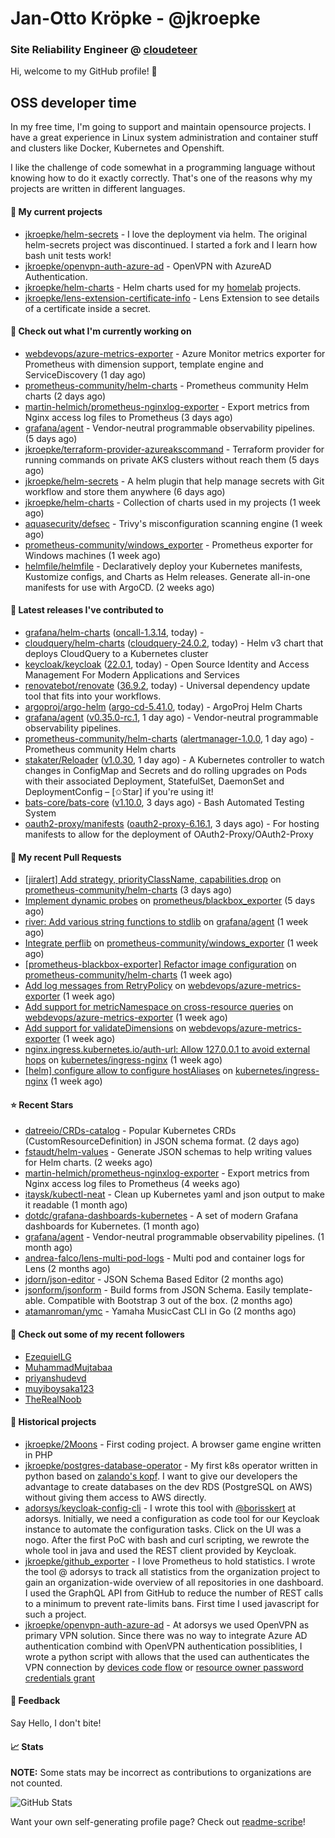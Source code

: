 # Jan-Otto Kröpke - @jkroepke
### Site Reliability Engineer @ [cloudeteer](https://cloudeteer.de/)

Hi, welcome to my GitHub profile! 👋

## OSS developer time
In my free time, I'm going to support and maintain opensource projects. I have a great experience in Linux system administration and container stuff and clusters like Docker, Kubernetes and Openshift.

I like the challenge of code somewhat in a programming language without knowing how to do it exactly correctly. That's one of the reasons why my projects are written in different languages.

#### 🌱 My current projects
- [jkroepke/helm-secrets](https://github.com/jkroepke/helm-secrets) - I love the deployment via helm. The original helm-secrets project was discontinued. I started a fork and I learn how bash unit tests work!
- [jkroepke/openvpn-auth-azure-ad](https://github.com/jkroepke/openvpn-auth-azure-ad) - OpenVPN with AzureAD Authentication.
- [jkroepke/helm-charts](https://github.com/jkroepke/helm-charts) - Helm charts used for my [homelab](https://github.com/jkroepke/homelab) projects.
- [jkroepke/lens-extension-certificate-info](https://github.com/jkroepke/lens-extension-certificate-info) - Lens Extension to see details of a certificate inside a secret.

#### 👷 Check out what I'm currently working on

- [webdevops/azure-metrics-exporter](https://github.com/webdevops/azure-metrics-exporter) - Azure Monitor metrics exporter for Prometheus with dimension support, template engine and ServiceDiscovery (1 day ago)
- [prometheus-community/helm-charts](https://github.com/prometheus-community/helm-charts) - Prometheus community Helm charts (2 days ago)
- [martin-helmich/prometheus-nginxlog-exporter](https://github.com/martin-helmich/prometheus-nginxlog-exporter) - Export metrics from Nginx access log files to Prometheus (3 days ago)
- [grafana/agent](https://github.com/grafana/agent) - Vendor-neutral programmable observability pipelines. (5 days ago)
- [jkroepke/terraform-provider-azureakscommand](https://github.com/jkroepke/terraform-provider-azureakscommand) - Terraform provider for running commands on private AKS clusters without reach them (5 days ago)
- [jkroepke/helm-secrets](https://github.com/jkroepke/helm-secrets) - A helm plugin that help manage secrets with Git workflow and store them anywhere (6 days ago)
- [jkroepke/helm-charts](https://github.com/jkroepke/helm-charts) - Collection of charts used in my projects (1 week ago)
- [aquasecurity/defsec](https://github.com/aquasecurity/defsec) - Trivy&#39;s misconfiguration scanning engine (1 week ago)
- [prometheus-community/windows_exporter](https://github.com/prometheus-community/windows_exporter) - Prometheus exporter for Windows machines (1 week ago)
- [helmfile/helmfile](https://github.com/helmfile/helmfile) - Declaratively deploy your Kubernetes manifests, Kustomize configs, and Charts as Helm releases. Generate all-in-one manifests for use with ArgoCD. (2 weeks ago)

#### 🔭 Latest releases I've contributed to

- [grafana/helm-charts](https://github.com/grafana/helm-charts) ([oncall-1.3.14](https://github.com/grafana/helm-charts/releases/tag/oncall-1.3.14), today) - 
- [cloudquery/helm-charts](https://github.com/cloudquery/helm-charts) ([cloudquery-24.0.2](https://github.com/cloudquery/helm-charts/releases/tag/cloudquery-24.0.2), today) - Helm v3 chart that deploys CloudQuery to a Kubernetes cluster
- [keycloak/keycloak](https://github.com/keycloak/keycloak) ([22.0.1](https://github.com/keycloak/keycloak/releases/tag/22.0.1), today) - Open Source Identity and Access Management For Modern Applications and Services
- [renovatebot/renovate](https://github.com/renovatebot/renovate) ([36.9.2](https://github.com/renovatebot/renovate/releases/tag/36.9.2), today) - Universal dependency update tool that fits into your workflows.
- [argoproj/argo-helm](https://github.com/argoproj/argo-helm) ([argo-cd-5.41.0](https://github.com/argoproj/argo-helm/releases/tag/argo-cd-5.41.0), today) - ArgoProj Helm Charts
- [grafana/agent](https://github.com/grafana/agent) ([v0.35.0-rc.1](https://github.com/grafana/agent/releases/tag/v0.35.0-rc.1), 1 day ago) - Vendor-neutral programmable observability pipelines.
- [prometheus-community/helm-charts](https://github.com/prometheus-community/helm-charts) ([alertmanager-1.0.0](https://github.com/prometheus-community/helm-charts/releases/tag/alertmanager-1.0.0), 1 day ago) - Prometheus community Helm charts
- [stakater/Reloader](https://github.com/stakater/Reloader) ([v1.0.30](https://github.com/stakater/Reloader/releases/tag/v1.0.30), 1 day ago) - A Kubernetes controller to watch changes in ConfigMap and Secrets and do rolling upgrades on Pods with their associated Deployment, StatefulSet, DaemonSet and DeploymentConfig – [✩Star] if you&#39;re using it!
- [bats-core/bats-core](https://github.com/bats-core/bats-core) ([v1.10.0](https://github.com/bats-core/bats-core/releases/tag/v1.10.0), 3 days ago) - Bash Automated Testing System
- [oauth2-proxy/manifests](https://github.com/oauth2-proxy/manifests) ([oauth2-proxy-6.16.1](https://github.com/oauth2-proxy/manifests/releases/tag/oauth2-proxy-6.16.1), 3 days ago) - For hosting manifests to allow for the deployment of OAuth2-Proxy/OAuth2-Proxy

#### 🔨 My recent Pull Requests

- [[jiralert] Add strategy, priorityClassName, capabilities.drop](https://github.com/prometheus-community/helm-charts/pull/3601) on [prometheus-community/helm-charts](https://github.com/prometheus-community/helm-charts) (3 days ago)
- [Implement dynamic probes](https://github.com/prometheus/blackbox_exporter/pull/1098) on [prometheus/blackbox_exporter](https://github.com/prometheus/blackbox_exporter) (5 days ago)
- [river: Add various string functions to stdlib](https://github.com/grafana/agent/pull/4388) on [grafana/agent](https://github.com/grafana/agent) (1 week ago)
- [Integrate perflib](https://github.com/prometheus-community/windows_exporter/pull/1241) on [prometheus-community/windows_exporter](https://github.com/prometheus-community/windows_exporter) (1 week ago)
- [[prometheus-blackbox-exporter] Refactor image configuration](https://github.com/prometheus-community/helm-charts/pull/3564) on [prometheus-community/helm-charts](https://github.com/prometheus-community/helm-charts) (1 week ago)
- [Add log messages from RetryPolicy](https://github.com/webdevops/azure-metrics-exporter/pull/56) on [webdevops/azure-metrics-exporter](https://github.com/webdevops/azure-metrics-exporter) (1 week ago)
- [Add support for metricNamespace on cross-resource queries](https://github.com/webdevops/azure-metrics-exporter/pull/54) on [webdevops/azure-metrics-exporter](https://github.com/webdevops/azure-metrics-exporter) (1 week ago)
- [Add support for validateDimensions](https://github.com/webdevops/azure-metrics-exporter/pull/53) on [webdevops/azure-metrics-exporter](https://github.com/webdevops/azure-metrics-exporter) (1 week ago)
- [nginx.ingress.kubernetes.io/auth-url: Allow 127.0.0.1 to avoid external hops](https://github.com/kubernetes/ingress-nginx/pull/10183) on [kubernetes/ingress-nginx](https://github.com/kubernetes/ingress-nginx) (1 week ago)
- [[helm] configure allow to configure hostAliases](https://github.com/kubernetes/ingress-nginx/pull/10180) on [kubernetes/ingress-nginx](https://github.com/kubernetes/ingress-nginx) (1 week ago)

#### ⭐ Recent Stars

- [datreeio/CRDs-catalog](https://github.com/datreeio/CRDs-catalog) - Popular Kubernetes CRDs (CustomResourceDefinition) in JSON schema format. (2 days ago)
- [fstaudt/helm-values](https://github.com/fstaudt/helm-values) - Generate JSON schemas to help writing values for Helm charts. (2 weeks ago)
- [martin-helmich/prometheus-nginxlog-exporter](https://github.com/martin-helmich/prometheus-nginxlog-exporter) - Export metrics from Nginx access log files to Prometheus (4 weeks ago)
- [itaysk/kubectl-neat](https://github.com/itaysk/kubectl-neat) - Clean up Kubernetes yaml and json output to make it readable (1 month ago)
- [dotdc/grafana-dashboards-kubernetes](https://github.com/dotdc/grafana-dashboards-kubernetes) - A set of modern Grafana dashboards for Kubernetes. (1 month ago)
- [grafana/agent](https://github.com/grafana/agent) - Vendor-neutral programmable observability pipelines. (1 month ago)
- [andrea-falco/lens-multi-pod-logs](https://github.com/andrea-falco/lens-multi-pod-logs) - Multi pod and container logs for Lens (2 months ago)
- [jdorn/json-editor](https://github.com/jdorn/json-editor) - JSON Schema Based Editor (2 months ago)
- [jsonform/jsonform](https://github.com/jsonform/jsonform) - Build forms from JSON Schema. Easily template-able. Compatible with Bootstrap 3 out of the box. (2 months ago)
- [atamanroman/ymc](https://github.com/atamanroman/ymc) - Yamaha MusicCast CLI in Go (2 months ago)

#### 👯 Check out some of my recent followers

- [EzequielLG](https://github.com/EzequielLG)
- [MuhammadMujtabaa](https://github.com/MuhammadMujtabaa)
- [priyanshudevd](https://github.com/priyanshudevd)
- [muyiboysaka123](https://github.com/muyiboysaka123)
- [TheRealNoob](https://github.com/TheRealNoob)

#### 📜 Historical projects
- [jkroepke/2Moons](https://github.com/jkroepke/2Moons) - First coding project. A browser game engine written in PHP
- [jkroepke/postgres-database-operator](https://github.com/jkroepke/postgres-database-operator) - My first k8s operator written in python based on [zalando's kopf](https://github.com/zalando-incubator/kopf). I want to give our developers the advantage to create databases on the dev RDS (PostgreSQL on AWS) without giving them access to AWS directly.
- [adorsys/keycloak-config-cli](https://github.com/adorsys/keycloak-config-cli) - I wrote this tool with [@borisskert](https://github.com/borisskert) at adorsys. Initially, we need a configuration as code tool for our Keycloak instance to automate the configuration tasks. Click on the UI was a nogo. After the first PoC with bash and curl scripting, we rewrote the whole tool in java and used the REST client provided by Keycloak.
- [jkroepke/github_exporter](https://github.com/jkroepke/github_exporter) - I love Prometheus to hold statistics. I wrote the tool @ adorsys to track all statistics from the organization project to gain an organization-wide overview of all repositories in one dashboard. I used the GraphQL API from GitHub to reduce the number of REST calls to a minimum to prevent rate-limits bans. First time I used javascript for such a project.
- [jkroepke/openvpn-auth-azure-ad](https://github.com/jkroepke/openvpn-auth-azure-ad) - At adorsys we used OpenVPN as primary VPN solution. Since there was no way to integrate Azure AD authentication combind with OpenVPN authentication possiblities, I wrote a python script with allows that the used can authenticates the VPN connection by [devices code flow](https://docs.microsoft.com/en-us/azure/active-directory/develop/v2-oauth2-device-code) or [resource owner password credentials grant](https://docs.microsoft.com/en-us/azure/active-directory/develop/v2-oauth-ropc)

#### 💬 Feedback

Say Hello, I don't bite!

#### 📈 Stats

**NOTE:** Some stats may be incorrect as contributions to organizations
are not counted.

![GitHub Stats](https://github-readme-stats.vercel.app/api?username=jkroepke&count_private=false&theme=tokyonight&show_icons=true)

Want your own self-generating profile page? Check out [readme-scribe](https://github.com/muesli/readme-scribe)!
